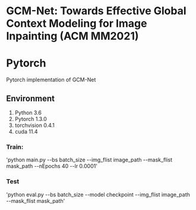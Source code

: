 # GCM-Net: Towards Effective Global Context Modeling for Image Inpainting (ACM MM2021)

# Pytorch 
Pytorch implementation of GCM-Net

## Environment
1. Python 3.6 
2. Pytorch 1.3.0
3. torchvision 0.4.1
4. cuda 11.4

### Train: 
'python main.py --bs batch_size --img_flist image_path --mask_flist mask_path --nEpochs 40 --lr 0.0001'

### Test
'python eval.py --bs batch_size --model checkpoint --img_flist image_path --mask_flist mask_path'

